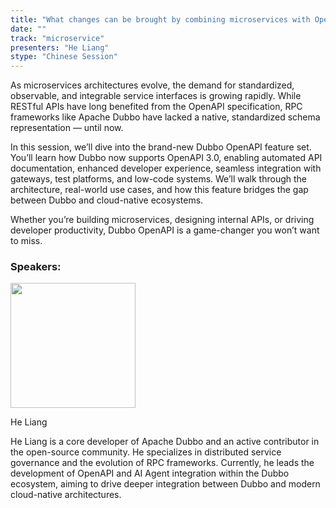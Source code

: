 ```yaml
---
title: "What changes can be brought by combining microservices with OpenAPI?"
date: ""
track: "microservice"
presenters: "He Liang"
stype: "Chinese Session"
---
```


As microservices architectures evolve, the demand for standardized, observable, and integrable service interfaces is growing rapidly. While RESTful APIs have long benefited from the OpenAPI specification, RPC frameworks like Apache Dubbo have lacked a native, standardized schema representation — until now.

In this session, we’ll dive into the brand-new Dubbo OpenAPI feature set. You’ll learn how Dubbo now supports OpenAPI 3.0, enabling automated API documentation, enhanced developer experience, seamless integration with gateways, test platforms, and low-code systems. We’ll walk through the architecture, real-world use cases, and how this feature bridges the gap between Dubbo and cloud-native ecosystems.

Whether you’re building microservices, designing internal APIs, or driving developer productivity, Dubbo OpenAPI is a game-changer you won’t want to miss.

### Speakers:


<img src="https://sessionize.com/image/2e0e-400o400o1-hAVvmRH9pQCek9sGMGgcjH.jpg" width="200" /><br/>

He Liang

He Liang is a core developer of Apache Dubbo and an active contributor in the open-source community. He specializes in distributed service governance and the evolution of RPC frameworks. Currently, he leads the development of OpenAPI and AI Agent integration within the Dubbo ecosystem, aiming to drive deeper integration between Dubbo and modern cloud-native architectures.

